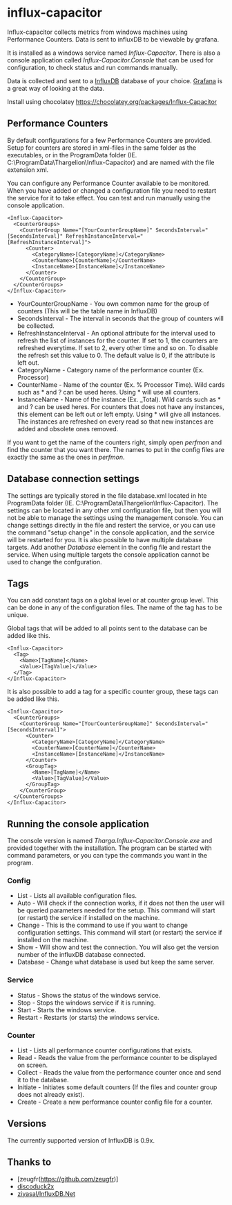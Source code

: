 # influx-capacitor
Influx-capacitor collects metrics from windows machines using Performance Counters. Data is sent to influxDB to be viewable by grafana.

It is installed as a windows service named *Influx-Capacitor*. There is also a console application called *Influx-Capacitor.Console* that can be used for configuration, to check status and run commands manually.

Data is collected and sent to a [InfluxDB](https://github.com/influxdb/influxdb) database of your choice. [Grafana](https://github.com/grafana/grafana) is a great way of looking at the data.

Install using chocolatey
https://chocolatey.org/packages/Influx-Capacitor

## Performance Counters

By default configurations for a few Performance Counters are provided. Setup for counters are stored in xml-files in the same folder as the executables, or in the ProgramData folder (IE. C:\ProgramData\Thargelion\Influx-Capacitor) and are named with the file extension xml.

You can configure any Performance Counter available to be monitored. When you have added or changed a configuration file you need to restart the service for it to take effect. You can test and run manually using the console application.

```
<Influx-Capacitor>
  <CounterGroups>
    <CounterGroup Name="[YourCounterGroupName]" SecondsInterval="[SecondsInterval]" RefreshInstanceInterval="[RefreshInstanceInterval]">
      <Counter>
        <CategoryName>[CategoryName]</CategoryName>
        <CounterName>[CounterName]</CounterName>
        <InstanceName>[InstanceName]</InstanceName>
      </Counter>
    </CounterGroup>
  </CounterGroups>
</Influx-Capacitor>
```

- YourCounterGroupName - You own common name for the group of counters (This will be the table name in InfluxDB)
- SecondsInterval - The interval in seconds that the group of counters will be collected.
- RefreshInstanceInterval - An optional attribute for the interval used to refresh the list of instances for the counter. If set to 1, the counters are refreshed everytime. If set to 2, every other time and so on. To disable the refresh set this value to 0. The default value is 0, if the attribute is left out.
- CategoryName - Category name of the performance counter (Ex. Processor)
- CounterName - Name of the counter (Ex. % Processor Time). Wild cards such as * and ? can be used heres. Using * will use all counters.
- InstanceName - Name of the instance (Ex. _Total). Wild cards such as * and ? can be used heres. For counters that does not have any instances, this element can be left out or left empty. Using * will give all instances. The instances are refreshed on every read so that new instances are added and obsolete ones removed.

If you want to get the name of the counters right, simply open *perfmon* and find the counter that you want there. The names to put in the config files are exactly the same as the ones in *perfmon*.

## Database connection settings
The settings are typically stored in the file database.xml located in hte ProgramData folder (IE. C:\ProgramData\Thargelion\Influx-Capacitor). The settings can be located in any other xml configuration file, but then you will not be able to manage the settings using the management console.
You can change settings directly in the file and restert the service, or you can use the command "setup change" in the console application, and the service will be restarted for you.
It is also possible to have multiple database targets. Add another *Database* element in the config file and restart the service. When using multiple targets the console application cannot be used to change the confguration.

## Tags
You can add constant tags on a global level or at counter group level. This can be done in any of the configuration files. The name of the tag has to be unique.

Global tags that will be added to all points sent to the database can be added like this.
```
<Influx-Capacitor>
  <Tag>
	<Name>[TagName]</Name>
	<Value>[TagValue]</Value>
  </Tag>
</Influx-Capacitor>
```

It is also possible to add a tag for a specific counter group, these tags can be added like this.
```
<Influx-Capacitor>
  <CounterGroups>
    <CounterGroup Name="[YourCounterGroupName]" SecondsInterval="[SecondsInterval]">
      <Counter>
        <CategoryName>[CategoryName]</CategoryName>
        <CounterName>[CounterName]</CounterName>
        <InstanceName>[InstanceName]</InstanceName>
      </Counter>
	  <GroupTag>
		<Name>[TagName]</Name>
		<Value>[TagValue]</Value>
	  </GroupTag>
    </CounterGroup>
  </CounterGroups>
</Influx-Capacitor>
```


## Running the console application
The console version is named *Tharga.Influx-Capacitor.Console.exe* and provided together with the installation. The program can be started with command parameters, or you can type the commands you want in the program.

### Config
- List - Lists all available configuration files.
- Auto - Will check if the connection works, if it does not then the user will be queried parameters needed for the setup. This command will start (or restart) the service if installed on the machine.
- Change - This is the command to use if you want to change configuration settings. This command will start (or restart) the service if installed on the machine.
- Show - Will show and test the connection. You will also get the version number of the influxDB database connected.
- Database - Change what database is used but keep the same server.

### Service
- Status - Shows the status of the windows service.
- Stop - Stops the windows service if it is running.
- Start - Starts the windows service.
- Restart - Restarts (or starts) the windows service.

### Counter
- List - Lists all performance counter configurations that exists.
- Read - Reads the value from the performance counter to be displayed on screen.
- Collect - Reads the value from the performance counter once and send it to the database.
- Initiate - Initiates some default counters (If the files and counter group does not already exist).
- Create - Create a new performance counter config file for a counter.

## Versions
The currently supported version of InfluxDB is 0.9x.

## Thanks to
- [zeugfr(https://github.com/zeugfr)]
- [discoduck2x](https://github.com/discoduck2x)
- [ziyasal/InfluxDB.Net](https://github.com/ziyasal/InfluxDB.Net)